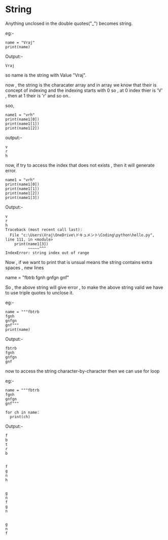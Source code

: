 # String
Anything unclosed in the double quotes("_") becomes string.

eg:- 
```
name = "Vraj"
print(name)
```

Output:- 
```
Vraj
```
so name is the string with Value "Vraj".

now , the string is the characater array and in array we know that their is concept of indexing and the indexing starts with 0 so , at 0 index thier is 'V' , then at 1 their is 'r' and so on..

soo,
```
name1 = "vrh"
print(name1[0])
print(name1[1])
print(name1[2])
```

output:-

```
v
r
h
```

now, if try to access the index that does not exists , then it will generate error.

```
name1 = "vrh"
print(name1[0])
print(name1[1])
print(name1[2])
print(name1[3])
```

Output:- 

```
v
r
h
Traceback (most recent call last):
  File "c:\Users\Vraj\OneDrive\ドキュメント\Coding\python\hello.py", line 111, in <module>      
    print(name1[3])
          ~~~~~^^^
IndexError: string index out of range
```

Now , if we want to print that is unsual means the string contains extra spaces , new lines 

name = "fbtrb
fgnh
gnfgn
gnf"

So , the above string will give error , to make the above string valid we have to use triple quotes to unclose it.

eg:-

```
name = """fbtrb
fgnh
gnfgn
gnf"""
print(name)
```

Output:- 

```
fbtrb
fgnh
gnfgn
gnf
```

now to access the string character-by-character then we can use for loop

eg:-

```
name = """fbtrb
fgnh
gnfgn
gnf"""

for ch in name:
  print(ch)
```

Output:- 
```
f
b
t
r
b


f
g
n
h


g
n
f
g
n


g
n
f
```
